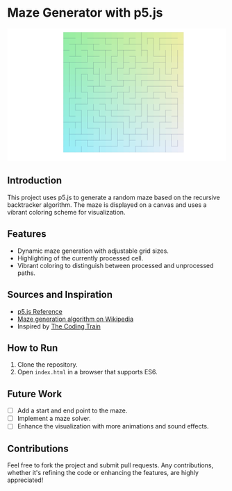 # Maze Generator with p5.js

![Project Screenshot](https://github.com/AMAN-ARABZADEH/Maze-generation-DFS-JS/blob/main/maze.png)

## Introduction

This project uses p5.js to generate a random maze based on the recursive backtracker algorithm. The maze is displayed on a canvas and uses a vibrant coloring scheme for visualization.

## Features

- Dynamic maze generation with adjustable grid sizes.
- Highlighting of the currently processed cell.
- Vibrant coloring to distinguish between processed and unprocessed paths.

## Sources and Inspiration

- [p5.js Reference](https://p5js.org/reference/#/p5/line)
- [Maze generation algorithm on Wikipedia](https://en.wikipedia.org/wiki/Maze_generation_algorithm)
- Inspired by [The Coding Train](https://www.youtube.com/@TheCodingTrain)

## How to Run

1. Clone the repository.
3. Open `index.html` in a browser that supports ES6. 

## Future Work

- [ ] Add a start and end point to the maze.
- [ ] Implement a maze solver.
- [ ] Enhance the visualization with more animations and sound effects.

## Contributions

Feel free to fork the project and submit pull requests. Any contributions, whether it's refining the code or enhancing the features, are highly appreciated!
